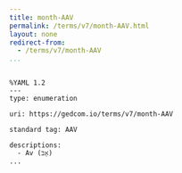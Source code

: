 ```yaml
---
title: month-AAV
permalink: /terms/v7/month-AAV.html
layout: none
redirect-from:
  - /terms/v7/month-AAV
...
```


```

%YAML 1.2
---
type: enumeration

uri: https://gedcom.io/terms/v7/month-AAV

standard tag: AAV

descriptions:
  - Av (אָב)
...

```
